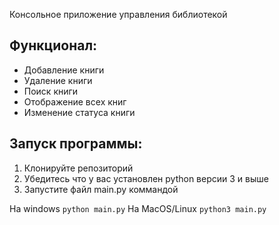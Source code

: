 Консольное приложение управления библиотекой

## Функционал:
- Добавление книги
- Удаление книги
- Поиск книги
- Отображение всех книг
- Изменение статуса книги

## Запуск программы:
1) Клонируйте репозиторий
2) Убедитесь что у вас установлен python версии 3 и выше
3) Запустите файл main.py коммандой 

На windows
`python main.py`
На MacOS/Linux
`python3 main.py`